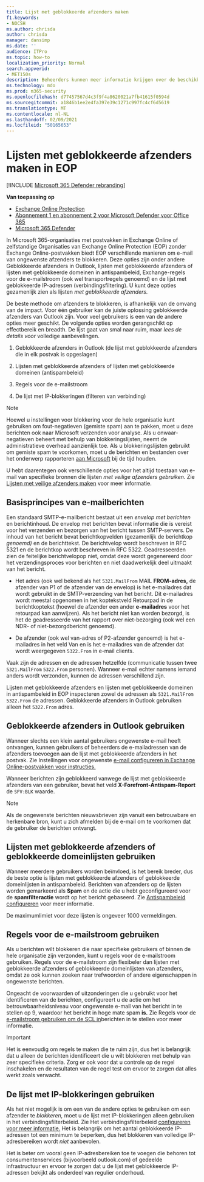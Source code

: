 ```yaml
---
title: Lijst met geblokkeerde afzenders maken
f1.keywords:
- NOCSH
ms.author: chrisda
author: chrisda
manager: dansimp
ms.date: ''
audience: ITPro
ms.topic: how-to
localization_priority: Normal
search.appverid:
- MET150s
description: Beheerders kunnen meer informatie krijgen over de beschikbare en voorkeursopties voor het blokkeren van inkomende berichten in Exchange Online Protection (EOP).
ms.technology: mdo
ms.prod: m365-security
ms.openlocfilehash: d77457567d4c3f9f4a8620021a7fb41615f0594d
ms.sourcegitcommit: a1846b1ee2e4fa397e39c1271c997fc4cf6d5619
ms.translationtype: MT
ms.contentlocale: nl-NL
ms.lasthandoff: 02/09/2021
ms.locfileid: "50165653"
---
```

# <a name="create-blocked-sender-lists-in-eop"></a>Lijsten met geblokkeerde afzenders maken in EOP

[!INCLUDE [Microsoft 365 Defender rebranding](../includes/microsoft-defender-for-office.md)]

**Van toepassing op**
- [Exchange Online Protection](https://go.microsoft.com/fwlink/?linkid=2148611)
- [Abonnement 1 en abonnement 2 voor Microsoft Defender voor Office 365](https://go.microsoft.com/fwlink/?linkid=2148715)
- [Microsoft 365 Defender](https://go.microsoft.com/fwlink/?linkid=2118804)

In Microsoft 365-organisaties met postvakken in Exchange Online of zelfstandige Organisaties van Exchange Online Protection (EOP) zonder Exchange Online-postvakken biedt EOP verschillende manieren om e-mail van ongewenste afzenders te blokkeren. Deze opties zijn onder andere Geblokkeerde afzenders in Outlook, lijsten met geblokkeerde afzenders of lijsten met geblokkeerde domeinen in antispambeleid, Exchange-regels voor de e-mailstroom (ook wel transportregels genoemd) en de lijst met geblokkeerde IP-adressen (verbindingsfiltering). U kunt deze opties gezamenlijk zien als lijsten _met geblokkeerde afzenders._

De beste methode om afzenders te blokkeren, is afhankelijk van de omvang van de impact. Voor één gebruiker kan de juiste oplossing geblokkeerde afzenders van Outlook zijn. Voor veel gebruikers is een van de andere opties meer geschikt. De volgende opties worden gerangschikt op effectbereik en breadth. De lijst gaat van smal naar ruim, maar *lees de details voor* volledige aanbevelingen.

1. Geblokkeerde afzenders in Outlook (de lijst met geblokkeerde afzenders die in elk postvak is opgeslagen)

2. Lijsten met geblokkeerde afzenders of lijsten met geblokkeerde domeinen (antispambeleid)

3. Regels voor de e-mailstroom

4. De lijst met IP-blokkeringen (filteren van verbinding)

> [!NOTE]
> Hoewel u instellingen voor blokkering voor de hele organisatie kunt gebruiken om fout-negatieven (gemiste spam) aan te pakken, moet u deze berichten ook naar Microsoft verzenden voor analyse. Als u onwaar-negatieven beheert met behulp van blokkeringslijsten, neemt de administratieve overhead aanzienlijk toe. Als u blokkeringslijsten gebruikt om gemiste spam te voorkomen, moet u de berichten en bestanden over het onderwerp rapporteren [aan Microsoft](report-junk-email-messages-to-microsoft.md) bij de tijd houden.

U hebt daarentegen ook verschillende opties voor het altijd toestaan van e-mail van specifieke bronnen die lijsten _met veilige afzenders gebruiken._ Zie [Lijsten met veilige afzenders maken](create-safe-sender-lists-in-office-365.md) voor meer informatie.

## <a name="email-message-basics"></a>Basisprincipes van e-mailberichten

Een standaard SMTP-e-mailbericht bestaat uit een *envelop met berichten* en berichtinhoud. De envelop met berichten bevat informatie die is vereist voor het verzenden en bezorgen van het bericht tussen SMTP-servers. De inhoud van het bericht bevat berichtkopvelden (gezamenlijk de berichtkop *genoemd)* en de berichttekst. De berichtvelop wordt beschreven in RFC 5321 en de berichtkop wordt beschreven in RFC 5322. Geadresseerden zien de feitelijke berichtvelopop niet, omdat deze wordt gegenereerd door het verzendingsproces voor berichten en niet daadwerkelijk deel uitmaakt van het bericht.

- Het adres (ook wel bekend als het `5321.MailFrom` MAIL **FROM-adres,** de afzender van P1 of de afzender van de envelop) is het e-mailadres dat wordt gebruikt in de SMTP-verzending van het bericht. Dit e-mailadres wordt  meestal opgenomen in het koptekstveld Retourpad in de berichtkoptekst (hoewel de afzender een ander **e-mailadres** voor het retourpad kan aanwijzen). Als het bericht niet kan worden bezorgd, is het de geadresseerde van het rapport over niet-bezorging (ook wel een NDR- of niet-bezorgdbericht genoemd).

- De afzender (ook wel van-adres of P2-afzender genoemd) is het e-mailadres in het veld Van en is het e-mailadres van de afzender dat wordt weergegeven `5322.From` in e-mail clients.  

Vaak zijn de adressen en de adressen hetzelfde (communicatie tussen twee `5321.MailFrom` `5322.From` personen). Wanneer e-mail echter namens iemand anders wordt verzonden, kunnen de adressen verschillend zijn.

Lijsten met geblokkeerde afzenders en lijsten met geblokkeerde domeinen in antispambeleid in EOP inspecteren zowel de adressen als `5321.MailFrom` `5322.From` de adressen. Geblokkeerde afzenders in Outlook gebruiken alleen het `5322.From` adres.

## <a name="use-outlook-blocked-senders"></a>Geblokkeerde afzenders in Outlook gebruiken

Wanneer slechts een klein aantal gebruikers ongewenste e-mail heeft ontvangen, kunnen gebruikers of beheerders de e-mailadressen van de afzenders toevoegen aan de lijst met geblokkeerde afzenders in het postvak. Zie Instellingen voor ongewenste [e-mail configureren in Exchange Online-postvakken voor instructies.](configure-junk-email-settings-on-exo-mailboxes.md)

Wanneer berichten zijn geblokkeerd vanwege de lijst met geblokkeerde afzenders van een gebruiker, bevat het veld **X-Forefront-Antispam-Report** de `SFV:BLK` waarde.

> [!NOTE]
> Als de ongewenste berichten nieuwsbrieven zijn vanuit een betrouwbare en herkenbare bron, kunt u zich afmelden bij de e-mail om te voorkomen dat de gebruiker de berichten ontvangt.

## <a name="use-blocked-sender-lists-or-blocked-domain-lists"></a>Lijsten met geblokkeerde afzenders of geblokkeerde domeinlijsten gebruiken

Wanneer meerdere gebruikers worden beïnvloed, is het bereik breder, dus de beste optie is lijsten met geblokkeerde afzenders of geblokkeerde domeinlijsten in antispambeleid. Berichten van afzenders op de lijsten worden gemarkeerd als **Spam** en de actie die u hebt geconfigureerd voor de **spamfilteractie** wordt op het bericht gebaseerd. Zie [Antispambeleid configureren](configure-your-spam-filter-policies.md) voor meer informatie.

De maximumlimiet voor deze lijsten is ongeveer 1000 vermeldingen.

## <a name="use-mail-flow-rules"></a>Regels voor de e-mailstroom gebruiken

Als u berichten wilt blokkeren die naar specifieke gebruikers of binnen de hele organisatie zijn verzonden, kunt u regels voor de e-mailstroom gebruiken. Regels voor de e-mailstroom zijn flexibeler dan lijsten met geblokkeerde afzenders of geblokkeerde domeinlijsten van afzenders, omdat ze ook kunnen zoeken naar trefwoorden of andere eigenschappen in ongewenste berichten.

Ongeacht de voorwaarden of uitzonderingen die u gebruikt voor het identificeren van de berichten, configureert u de actie om het betrouwbaarheidsniveau voor ongewenste e-mail van het bericht in te stellen op 9, waardoor het bericht in hoge mate spam **is.** Zie Regels voor de [e-mailstroom gebruiken om de SCL in](use-mail-flow-rules-to-set-the-spam-confidence-level-scl-in-messages.md)berichten in te stellen voor meer informatie.

> [!IMPORTANT]
> Het is eenvoudig om regels  te maken die te ruim zijn, dus het is belangrijk dat u alleen de berichten identificeert die u wilt blokkeren met behulp van zeer specifieke criteria. Zorg er ook voor dat u controle op de regel inschakelen en de resultaten van de regel test om ervoor te zorgen dat alles werkt zoals verwacht.

## <a name="use-the-ip-block-list"></a>De lijst met IP-blokkeringen gebruiken

Als het niet mogelijk is om een van de andere opties te gebruiken om een afzender te *blokkeren,* moet u de lijst met IP-blokkeringen alleen gebruiken in het verbindingsfilterbeleid. Zie Het verbindingsfilterbeleid [configureren voor meer informatie.](configure-the-connection-filter-policy.md) Het is belangrijk om het aantal geblokkeerde IP-adressen tot een minimum te beperken, dus het blokkeren van volledige IP-adresbereiken wordt *niet* aanbevolen.

Het  is beter om vooral geen IP-adresbereiken toe te voegen die behoren tot consumentenservices (bijvoorbeeld outlook.com) of gedeelde infrastructuur en ervoor te zorgen dat u de lijst met geblokkeerde IP-adressen bekijkt als onderdeel van regulier onderhoud.
